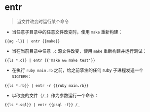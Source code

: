 # entr

> 当文件改变时运行某个命令

- 当任意子目录中的任意文件改变时，使用 `make` 重新构建：

`{{ag -l}} | entr {{make}}`

- 当在当前目录中任意 `.c` 源文件改变，使用 `make` 重新构建并运行测试：

`{{ls *.c}} | entr {{'make && make test'}}`

- 在执行 `ruby main.rb` 之前，给之前孶生的任何 ruby 子进程发送一个 `SIGTERM`：

`{{ls *.rb}} | entr -r {{ruby main.rb}}`

- 以改变的文件（`/_`）作为参数运行一个命令：

`{{ls *.sql}} | entr {{psql -f}} /_`

[#]: contributors: ([王兴宇，Linux & BC])